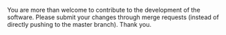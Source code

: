 You are more than welcome to contribute to the development of the software. Please submit your changes through merge requests (instead of directly pushing to the master branch). Thank you.